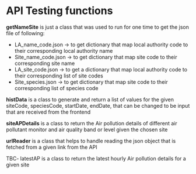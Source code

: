 # API Testing functions

**getNameSite** is just a class that was used to run for one time to get the json file of following:
- LA_name_code.json
  -> to get dictionary that map local authority code to their corresponding local authority name  
- Site_name_code.json
  -> to get dictionary that map site code to their corresponding site name  
- LA_site_code.json
  -> to get a dictionary that map local authority code to their corresponding list of site codes 
- Site_species.json
  -> to get dictionary that map site code to their corresponding list of species code

**histData** is a class to generate and return a list of values for the given siteCode, speciesCode, startDate, endDate, that can be changed to be input that are received from the frontend

**siteAPDetails** is a class to return the Air pollution details of different air pollutant monitor and air quality band or level given the chosen site

**urlReader** is a class that helps to handle reading the json object that is fetched from a given link from the API

TBC- latestAP is a class to return the latest hourly Air pollution details for a given site 

